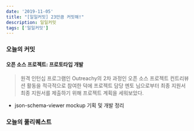 ```yaml
---
date: '2019-11-05'
title: "[일일커밋] 23만큼 커밋해!"
description: 일일커밋
tags: ['일일커밋']
---
```


### 오늘의 커밋

#### 오픈 소스 프로젝트: 프로토타입 개발
> 원격 인턴십 프로그램인 Outreachy의 2차 과정인 오픈 소스 프로젝트 컨트리뷰션 활동을 적극적으로 참여한 덕에 프로젝트 담당 멘토 님으로부터 최종 지원서
최종 지원서를 제출하기 위해 프로젝트 계획을 세워보았다.  

- json-schema-viewer mockup 기획 및 개발 정리

### 오늘의 풀리퀘스트